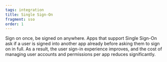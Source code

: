 ```yaml
---
tags: integration
title: Single Sign-On
fragment: sso
order: 1
---
```


Sign on once, be signed on anywhere. Apps that support Single Sign-On ask if a user is signed into another app already before asking them to sign on in full. As a result, the user sign-in experience improves, and the cost of managing user accounts and permissions per app reduces significantly.
